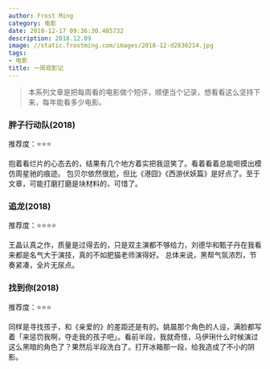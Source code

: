 ```yaml
---
author: Frost Ming
category: 电影
date: 2018-12-17 09:36:30.485732
description: 2018.12.09
image: //static.frostming.com/images/2018-12-d2830214.jpg
tags:
- 电影
title: 一周观影记
---
```


> 本系列文章是把每周看的电影做个短评，顺便当个记录，想看看这么坚持下来，每年能看多少电影。


### 胖子行动队(2018)

推荐度：⭐⭐⭐

抱着看烂片的心态去的，结果有几个地方着实把我逗笑了。看着看着总能咂摸出模仿周星驰的痕迹。
包贝尔依然很尬，但比《港囧》《西游伏妖篇》是好点了。至于文章，可能打磨打磨是块材料的，可惜了。

### 追龙(2018)

推荐度：⭐⭐⭐⭐

王晶认真之作，质量是过得去的，只是双主演都不够给力，刘德华和甄子丹在我看来都是名气大于演技，真的不如肥猫老师演得好。
总体来说，黑帮气氛浓烈，节奏紧凑，全片无尿点。

### 找到你(2018)

推荐度：⭐⭐⭐

同样是寻找孩子，和《亲爱的》的差距还是有的。姚晨那个角色的人设，满脸都写着「来惩罚我啊，夺走我的孩子吧」。看前半段，我就奇怪，马伊琍什么时候演过这么黑暗的角色了？果然后半段洗白了。打开冰箱那一段，给我造成了不小的阴影。